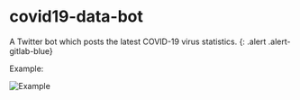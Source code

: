 # covid19-data-bot

A Twitter bot which posts the latest COVID-19 virus statistics. 
{: .alert .alert-gitlab-blue}

Example:

![Example](https://user-images.githubusercontent.com/33767581/108703014-09235300-74d8-11eb-9eea-cbd4477e7103.png)
